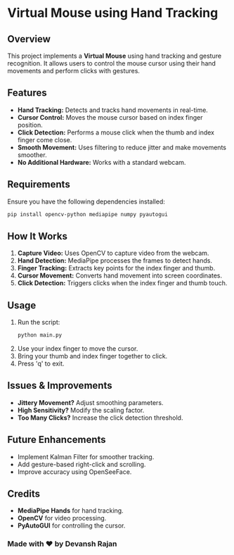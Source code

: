 # Virtual Mouse using Hand Tracking

## Overview
This project implements a **Virtual Mouse** using hand tracking and gesture recognition. It allows users to control the mouse cursor using their hand movements and perform clicks with gestures.

## Features
- **Hand Tracking:** Detects and tracks hand movements in real-time.
- **Cursor Control:** Moves the mouse cursor based on index finger position.
- **Click Detection:** Performs a mouse click when the thumb and index finger come close.
- **Smooth Movement:** Uses filtering to reduce jitter and make movements smoother.
- **No Additional Hardware:** Works with a standard webcam.

## Requirements
Ensure you have the following dependencies installed:

```bash
pip install opencv-python mediapipe numpy pyautogui
```

## How It Works
1. **Capture Video:** Uses OpenCV to capture video from the webcam.
2. **Hand Detection:** MediaPipe processes the frames to detect hands.
3. **Finger Tracking:** Extracts key points for the index finger and thumb.
4. **Cursor Movement:** Converts hand movement into screen coordinates.
5. **Click Detection:** Triggers clicks when the index finger and thumb touch.

## Usage
1. Run the script:
   ```bash
   python main.py
   ```
2. Use your index finger to move the cursor.
3. Bring your thumb and index finger together to click.
4. Press 'q' to exit.

## Issues & Improvements
- **Jittery Movement?** Adjust smoothing parameters.
- **High Sensitivity?** Modify the scaling factor.
- **Too Many Clicks?** Increase the click detection threshold.

## Future Enhancements
- Implement Kalman Filter for smoother tracking.
- Add gesture-based right-click and scrolling.
- Improve accuracy using OpenSeeFace.

## Credits
- **MediaPipe Hands** for hand tracking.
- **OpenCV** for video processing.
- **PyAutoGUI** for controlling the cursor.

### Made with ❤️ by Devansh Rajan


